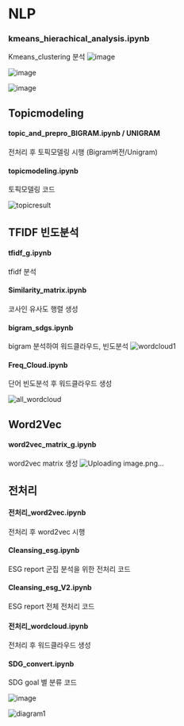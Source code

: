 # NLP

### kmeans_hierachical_analysis.ipynb
Kmeans_clustering 분석
![image](https://user-images.githubusercontent.com/79688191/150477446-4fd32d3b-7451-469e-bb0a-8ef023d44a6c.png)

![image](https://user-images.githubusercontent.com/79688191/150477478-48a58279-2679-4c0d-bf8d-64490da71c56.png)


![image](https://user-images.githubusercontent.com/79688191/150477433-eccb1962-89fb-4188-8ff1-98a60fec8a26.png)

## Topicmodeling

#### topic_and_prepro_BIGRAM.ipynb / UNIGRAM
전처리 후 토픽모델링 시행 (Bigram버전/Unigram)
#### topicmodeling.ipynb
토픽모델링 코드 


![topicresult](https://user-images.githubusercontent.com/79688191/147721375-11f87a87-cb8a-4008-953e-b8770aaf24bc.PNG)





## TFIDF 빈도분석

#### tfidf_g.ipynb
tfidf 분석
#### Similarity_matrix.ipynb
코사인 유사도 행렬 생성 
#### bigram_sdgs.ipynb
bigram 분석하여 워드클라우드, 빈도분석
![wordcloud1](https://user-images.githubusercontent.com/79688191/150477242-c8873ffb-b5bd-4733-85bc-2bae5e92b5db.png)

#### Freq_Cloud.ipynb
단어 빈도분석 후 워드클라우드 생성

![all_wordcloud](https://user-images.githubusercontent.com/79688191/150477253-216c4828-1c98-42fd-a421-4e9d8b9a6cd7.PNG)

## Word2Vec

#### word2vec_matrix_g.ipynb
word2vec matrix 생성 
![Uploading image.png…]()

## 전처리

#### 전처리_word2vec.ipynb
전처리 후 word2vec 시행

#### Cleansing_esg.ipynb
ESG report 군집 분석을 위한 전처리 코드

#### Cleansing_esg_V2.ipynb
ESG report 전체 전처리 코드

#### 전처리_wordcloud.ipynb
전처리 후 워드클라우드 생성

#### SDG_convert.ipynb
SDG goal 별 분류 코드

![image](https://user-images.githubusercontent.com/79688191/150477344-afb40f8d-107c-426d-a1b3-20cea628d7d9.png)


![diagram1](https://user-images.githubusercontent.com/79688191/150477678-f93c0401-ac29-4844-9360-d2f028b82f14.png)

